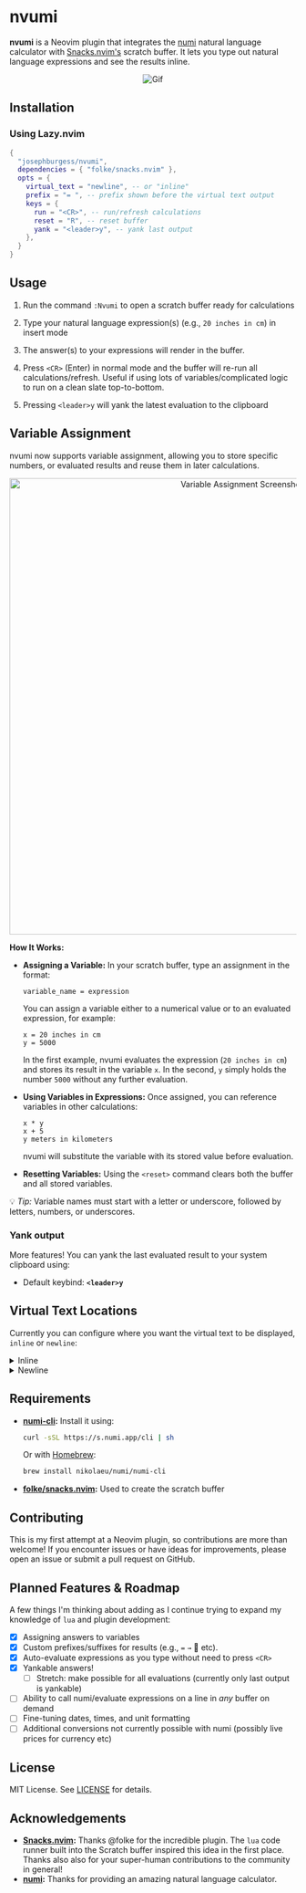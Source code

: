 # nvumi

**nvumi** is a Neovim plugin that integrates the [numi](https://github.com/nikolaeu/numi) natural language calculator with [Snacks.nvim's](https://github.com/folke/snacks.nvim/blob/main/docs/scratch.md) scratch buffer. It lets you type out natural language expressions and see the results inline.

<p align="center">
  <img src="https://github.com/user-attachments/assets/5c139292-72a6-4c1b-801f-a91a56c026de" alt="Gif" />
</p>

## Installation

### Using Lazy.nvim

```lua
{
  "josephburgess/nvumi",
  dependencies = { "folke/snacks.nvim" },
  opts = {
    virtual_text = "newline", -- or "inline"
    prefix = "= ", -- prefix shown before the virtual text output
    keys = {
      run = "<CR>", -- run/refresh calculations
      reset = "R", -- reset buffer
      yank = "<leader>y", -- yank last output
    },
  }
}
```

## Usage

1. Run the command `:Nvumi` to open a scratch buffer ready for calculations

2. Type your natural language expression(s) (e.g., `20 inches in cm`) in insert mode

3. The answer(s) to your expressions will render in the buffer.

4. Press `<CR>` (Enter) in normal mode and the buffer will re-run all calculations/refresh. Useful if using lots of variables/complicated logic to run on a clean slate top-to-bottom.

5. Pressing `<leader>y` will yank the latest evaluation to the clipboard

## Variable Assignment

nvumi now supports variable assignment, allowing you to store specific numbers, or evaluated results and reuse them in later calculations.

<p align="center">
  <img src="https://github.com/user-attachments/assets/ea3c06ed-2555-45b3-85bb-89e4834f9d97" alt="Variable Assignment Screenshot" width="800" />
</p>

**How It Works:**

- **Assigning a Variable:**
  In your scratch buffer, type an assignment in the format:

  ```text
  variable_name = expression
  ```

  You can assign a variable either to a numerical value or to an evaluated expression, for example:

  ```text
  x = 20 inches in cm
  y = 5000
  ```

  In the first example, nvumi evaluates the expression (`20 inches in cm`) and stores its result in the variable `x`.
  In the second, `y` simply holds the number `5000` without any further evaluation.

- **Using Variables in Expressions:**
  Once assigned, you can reference variables in other calculations:

  ```text
  x * y
  x + 5
  y meters in kilometers
  ```

  nvumi will substitute the variable with its stored value before evaluation.

- **Resetting Variables:**
  Using the `<reset>` command clears both the buffer and all stored variables.

💡 _Tip:_ Variable names must start with a letter or underscore, followed by letters, numbers, or underscores.

### **Yank output**

More features! You can yank the last evaluated result to your system clipboard using:

- Default keybind: **`<leader>y`**

## Virtual Text Locations

Currently you can configure where you want the virtual text to be displayed, `inline` or `newline`:

<details closed>
  <summary>Inline</summary>
  <p>
    <img src="https://github.com/user-attachments/assets/dae054cc-bddb-49c2-802a-68bfc9108d49" alt="Inline Screenshot" />
  </p>
</details>

<details closed>
  <summary>Newline</summary>
  <p>
    <img src="https://github.com/user-attachments/assets/f7222430-4cb4-4eb7-a155-477d70dc39ff" alt="Newline Screenshot" />
  </p>
</details>

## Requirements

- **[numi-cli](https://github.com/nikolaeu/numi):**
  Install it using:

  ```bash
  curl -sSL https://s.numi.app/cli | sh
  ```

  Or with [Homebrew](https://brew.sh/):

  ```bash
  brew install nikolaeu/numi/numi-cli
  ```

- **[folke/snacks.nvim](https://github.com/folke/snacks.nvim):**
  Used to create the scratch buffer

## Contributing

This is my first attempt at a Neovim plugin, so contributions are more than welcome! If you encounter issues or have ideas for improvements, please open an issue or submit a pull request on GitHub.

## Planned Features & Roadmap

A few things I'm thinking about adding as I continue trying to expand my knowledge of `lua` and plugin development:

- [x] Assigning answers to variables
- [x] Custom prefixes/suffixes for results (e.g., `=` `→` 🚀 etc).
- [x] Auto-evaluate expressions as you type without need to press `<CR>`
- [x] Yankable answers!
  - [ ] Stretch: make possible for all evaluations (currently only last output is yankable)
- [ ] Ability to call numi/evaluate expressions on a line in _any_ buffer on demand
- [ ] Fine-tuning dates, times, and unit formatting
- [ ] Additional conversions not currently possible with numi (possibly live prices for currency etc)

## License

MIT License. See [LICENSE](LICENSE) for details.

## Acknowledgements

- **[Snacks.nvim](https://github.com/folke/snacks.nvim):**
  Thanks @folke for the incredible plugin. The `lua` code runner built into the Scratch buffer inspired this idea in the first place. Thanks also also for your super-human contributions to the community in general!
- **[numi](https://github.com/nikolaeu/numi):**
  Thanks for providing an amazing natural language calculator.
